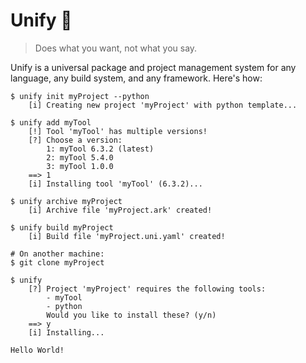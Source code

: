 # Unify 🔄
> Does what you want, not what you say.

Unify is a universal package and project management system for any language,
any build system, and any framework. Here's how:

```console
$ unify init myProject --python
    [i] Creating new project 'myProject' with python template...

$ unify add myTool
    [!] Tool 'myTool' has multiple versions!
    [?] Choose a version:
        1: myTool 6.3.2 (latest)
        2: myTool 5.4.0 
        3: myTool 1.0.0 
    ==> 1
    [i] Installing tool 'myTool' (6.3.2)...

$ unify archive myProject
    [i] Archive file 'myProject.ark' created!

$ unify build myProject
    [i] Build file 'myProject.uni.yaml' created!

# On another machine:
$ git clone myProject

$ unify
    [?] Project 'myProject' requires the following tools:
        - myTool
        - python
        Would you like to install these? (y/n)
    ==> y
    [i] Installing...

Hello World!

```
